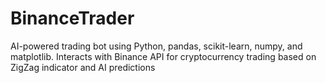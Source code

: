 # BinanceTrader
AI-powered trading bot using Python, pandas, scikit-learn, numpy, and matplotlib. Interacts with Binance API for cryptocurrency trading based on ZigZag indicator and AI predictions
